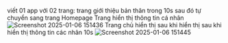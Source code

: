 viết 01 app với 02 trang: trang giới thiệu bản thân trong 10s sau đó tự chuyển sang trang Homepage
Trang hiển thị thông tin cá nhân
![Screenshot 2025-01-06 151436](https://github.com/user-attachments/assets/7291a4c4-6293-484e-bd50-025ed3c7ddee)
Trang chủ hiển thị sau khi hiển thị sau khi hiển thị thông tin các nhân 10s
![Screenshot 2025-01-06 151445](https://github.com/user-attachments/assets/62120237-4c3e-49f5-8f7e-5eb474a4ff6f)
